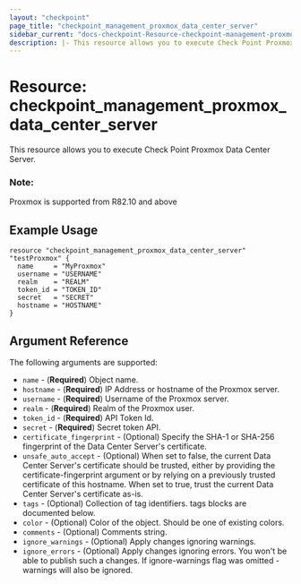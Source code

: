 ```yaml
---
layout: "checkpoint"
page_title: "checkpoint_management_proxmox_data_center_server"
sidebar_current: "docs-checkpoint-Resource-checkpoint-management-proxmox-data-center-server"
description: |- This resource allows you to execute Check Point Proxmox data center server.
---
```


# Resource: checkpoint_management_proxmox_data_center_server

This resource allows you to execute Check Point Proxmox Data Center Server.

### Note:
Proxmox is supported from R82.10 and above


## Example Usage

```hcl
resource "checkpoint_management_proxmox_data_center_server" "testProxmox" {
  name     = "MyProxmox"
  username = "USERNAME"
  realm    = "REALM"
  token_id = "TOKEN_ID"
  secret   = "SECRET"
  hostname = "HOSTNAME"
}
```

## Argument Reference

The following arguments are supported:

* `name` - (**Required**) Object name.
* `hostname` - (**Required**) IP Address or hostname of the Proxmox server.
* `username` - (**Required**) Username of the Proxmox server.
* `realm` - (**Required**) Realm of the Proxmox user.
* `token_id` - (**Required**) API Token Id.
* `secret` - (**Required**) Secret token API.
* `certificate_fingerprint` - (Optional) Specify the SHA-1 or SHA-256 fingerprint of the Data Center Server's certificate.
* `unsafe_auto_accept` - (Optional) When set to false, the current Data Center Server's certificate should be trusted, either by providing the certificate-fingerprint argument or by relying on a previously trusted certificate of this hostname. When set to true, trust the current Data Center Server's certificate as-is.
* `tags` - (Optional) Collection of tag identifiers. tags blocks are documented below.
* `color` - (Optional) Color of the object. Should be one of existing colors.
* `comments` - (Optional) Comments string.
* `ignore_warnings` - (Optional) Apply changes ignoring warnings.
* `ignore_errors` - (Optional) Apply changes ignoring errors. You won't be able to publish such a changes. If ignore-warnings flag was omitted - warnings will also be ignored.

